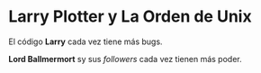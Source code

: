 # Larry Plotter y La Orden de Unix

El código **Larry** cada vez tiene más bugs.

**Lord Ballmermort** sy sus *followers* cada vez tienen más poder.

